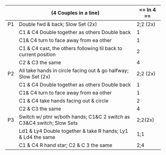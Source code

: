 ||(4 Couples in a line) | == In 4 == |
|-----|----|-----|
|P1| Double fwd & back; Slow Set (2x) |2;2 (2x)|
||C1 & C4 Double together as others Double back |1|
||C1& C4 turn to face away from ea other |1|
||C1 & C4 cast, the others following til back to current position |2|
||C2 & C3 the same |4|
|P2| All take hands in circle facing out & go halfway; Slow Set (2x) |2;2 (2x)|
||C1 & C4 Double together as others Double back |1|
||C1& C4 turn to face away from ea other |1|
||C1 & C4 take hands facing out & circle |2|
||C2 & C3 the same |4|
|P3| Switch w/ ptnr w/both hands; C1&C 2 switch as C3&C4 switch; Slow Sets|2;2(2x)|
||Ld1 & Ly4 Double together & take R hands; Ly1 & Ld4 the same |1;1|
||C1 & C4 R hand star; C2 & C 3 the same |2;4|
